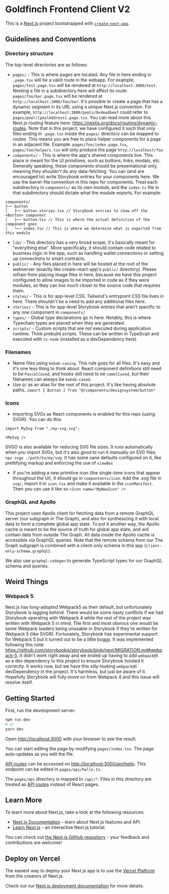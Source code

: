 # Goldfinch Frontend Client V2

This is a [Next.js](https://nextjs.org/) project bootstrapped with [`create-next-app`](https://github.com/vercel/next.js/tree/canary/packages/create-next-app).

## Guidelines and Conventions

### Directory structure

The top-level directories are as follows:

- `pages/` - This is where pages are located. Any file in here ending in `.page.tsx` will be a valid route in the webapp. For example, `pages/test.page.tsx` will be rendered at `http://localhost:3000/test`. Nesting a file in a subdirectory here will affect its route: `pages/foo/bar.page.tsx` will be rendered at `http://localhost:3000/foo/bar`. It's possible to create a page that has a dynamic segment in its URL using a unique Next.js convention. For example, `http://localhost:3000/pools/0xdeadbeef` could refer to `pages/pool/[poolAddress].page.tsx`. You can read more about this Next.js routing feature here: https://nextjs.org/docs/routing/dynamic-routes. Note that in this project, we have configured it such that only files ending in `.page.tsx` inside the `pages/` directory can be mapped to routes. This means you are free to place helper components for a page in an adjacent file. Example: `pages/foo/index.page.tsx`, `pages/foo/helpers.tsx` will only produce the page `http://localhost/foo`
- `components/` - This is where the app's shared components live. This place is meant for the UI primitives, such as buttons, links, modals, etc. Generally speaking, these components should be presentational only, meaning they shouldn't do any data-fetching. You can (and are encouraged to) write Storybook entries for your components here. We use the barrel-file convention in this repo for components. Treat each subdirectory in `components/` as its own module, and the `index.ts` file in that subdirectory should dictate what the module exports. For example:

```
components/
├── button
│   ├── button.stories.tsx // Storybook entries to show off the <Button> component
│   ├── button.tsx // This is where the actual definition of the component goes
│   └── index.tsx // This is where we determine what is exported from this module
```

- `lib/` - This directory has a very broad scope, it's basically meant for "everything else". More specifically, it should contain code related to business logic in the app, such as handling wallet connections or setting up connections to smart contracts.
- `public/` - Any files placed in here will be hosted at the root of the webserver (exactly like create-react-app's `public/` directory). Please refrain from placing image files in here, because we have this project configured to allow images to be imported in code as if they were modules, so they can live much closer to the source code that requires them.
- `styles/` - This is for app-level CSS. Tailwind's entrypoint CSS file lives in here. There shouldn't be a need to add any additional files here.
- `stories/` - This is for app-level Storybook entries that aren't specific to any one component in `components/`
- `types/` - Global type declarations go in here. Notably, this is where Typechain types are placed when they are generated.
- `scripts/` - Custom scripts that are _not_ executed during application runtime. Think prebuild scripts. These can be written in TypeScipt and executed with `ts-node` (installed as a devDependency here)

### Filenames

- Name files using `kebab-casing`. This rule goes for all files. It's easy and it's one less thing to think about. React component definitions still need to be `PascalCased`, and hooks still need to be `camelCased`, but their filenames can always be `kebab-cased`.
- Use `@/` as an alias for the root of this project. It's like having absolute paths. `import { Button } from "@/components/designsystem/button"`

### Icons

- Importing SVGs as React components is enabled for this repo (using SVGR). You can do this:

```
import MySvg from "./my-svg.svg";

<MySvg />
```

SVGO is also available for reducing SVG file sizes. It runs automatically when you import SVGs, but it's also good to run it manually on SVG files: `npx svgo ./path/to/my/svg`. It has some sane defaults configured on it, like prettifying markup and enforcing the use of `viewBox`

- If you're adding a new primitive icon (the single-tone icons that appear throughout the UI), it should go in `compontents/icon`. Add the .svg file in `svg/`, import it in `icon.tsx` and make it available in the `iconManifest`. Then you can use it like so `<Icon name="MyNewIcon" />`

### GraphQL and Apollo

This project uses Apollo client for fetching data from a remote GraphQL server (our subgraph in The Graph), and also for synthesizing it with local data to form a complete global app state. To put it another way, the Apollo cache is meant to be the source of truth for global app state, and will contain data from outside The Graph. All data inside the Apollo cache is accessible via GraphQL queries. Note that the remote schema from our The Graph subgraph is combined with a client-only schema in this app (`client-only-schema.graphql`).

We also use `graphql-codegen` to generate TypeScript types for our GraphQL schema and queries.

## Weird Things

### Webpack 5

Next.js has long-adopted Webpack5 as their default, but unfortunately Storybook is lagging behind. There would be some nasty conflicts if we had Storybook operating with Webpack 4 while the rest of the project was written with Webpack 5 in mind. The first and most obvious one would be some Webpack loaders being unusable in Storybook if they're written for Webpack 5 (like SVGR). Fortunately, Storybook has experimental support for Webpack 5 but it turned out to be a little buggy. It was implemented following this note: https://github.com/storybookjs/storybook/blob/next/MIGRATION.md#webpack-5. It didn't work right away and we ended up having to add `webpack@5` as a dev dependency to this project to ensure Storybook hoisted it correctly. It works now, but we have this silly-looking `webpack@5` devDependency in the project. It's harmless, but just be aware of it. Hopefully Storybook will fully move on from Webpack 4 and this issue will resolve itself.

## Getting Started

First, run the development server:

```bash
npm run dev
# or
yarn dev
```

Open [http://localhost:3000](http://localhost:3000) with your browser to see the result.

You can start editing the page by modifying `pages/index.tsx`. The page auto-updates as you edit the file.

[API routes](https://nextjs.org/docs/api-routes/introduction) can be accessed on [http://localhost:3000/api/hello](http://localhost:3000/api/hello). This endpoint can be edited in `pages/api/hello.ts`.

The `pages/api` directory is mapped to `/api/*`. Files in this directory are treated as [API routes](https://nextjs.org/docs/api-routes/introduction) instead of React pages.

## Learn More

To learn more about Next.js, take a look at the following resources:

- [Next.js Documentation](https://nextjs.org/docs) - learn about Next.js features and API.
- [Learn Next.js](https://nextjs.org/learn) - an interactive Next.js tutorial.

You can check out [the Next.js GitHub repository](https://github.com/vercel/next.js/) - your feedback and contributions are welcome!

## Deploy on Vercel

The easiest way to deploy your Next.js app is to use the [Vercel Platform](https://vercel.com/new?utm_medium=default-template&filter=next.js&utm_source=create-next-app&utm_campaign=create-next-app-readme) from the creators of Next.js.

Check out our [Next.js deployment documentation](https://nextjs.org/docs/deployment) for more details.

